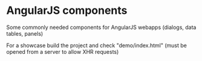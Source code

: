 AngularJS components
====================

Some commonly needed components for AngularJS webapps (dialogs, data tables, panels)

For a showcase build the project and check "demo/index.html" (must be opened from a server to allow XHR requests)